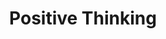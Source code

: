 ---
pid: MX146
title: Positive Thinking
location_transcription: Malcolm X Park
zipcode: '19139'
outside_phl: 
neighborhood: Walnut Hill
age: '52'
age_range: 50-59
instagram: 
image_file_name: MX_146.jpg
proposal_transcription: Accentuate the positive and leave the negative behind
topic: Uplifting
topic_summary: '0'
type: Other No Form
keywords_other: 
credit: Lorraine E. Hicks
image_labels: 
twitter: 
facebook: 
permalink: "/monuments/mx146/"
layout: item-page
---